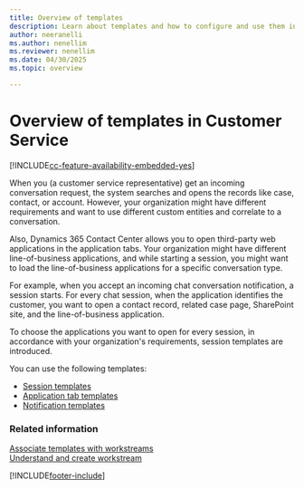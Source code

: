 ```yaml
---
title: Overview of templates
description: Learn about templates and how to configure and use them in your contact center.
author: neeranelli
ms.author: nenellim
ms.reviewer: nenellim
ms.date: 04/30/2025
ms.topic: overview

---
```


# Overview of templates in Customer Service

[!INCLUDE[cc-feature-availability-embedded-yes](../../includes/cc-feature-availability-embedded-yes.md)]

When you (a customer service representative) get an incoming conversation request, the system searches and opens the records like case, contact, or account. However, your organization might have different requirements and want to use different custom entities and correlate to a conversation.

Also, Dynamics 365 Contact Center allows you to open third-party web applications in the application tabs. Your organization might have different line-of-business applications, and while starting a session, you might want to load the line-of-business applications for a specific conversation type.

For example, when you accept an incoming chat conversation notification, a session starts. For every chat session, when the application identifies the customer, you want to open a contact record, related case page, SharePoint site, and the line-of-business application.

To choose the applications you want to open for every session, in accordance with your organization's requirements, session templates are introduced.

You can use the following templates:

- [Session templates](session-templates.md)
- [Application tab templates](application-tab-templates.md)
- [Notification templates](notification-templates.md)
 
### Related information

[Associate templates with workstreams](associate-templates.md)  
[Understand and create workstream](create-workstreams.md)  


[!INCLUDE[footer-include](../../includes/footer-banner.md)]
